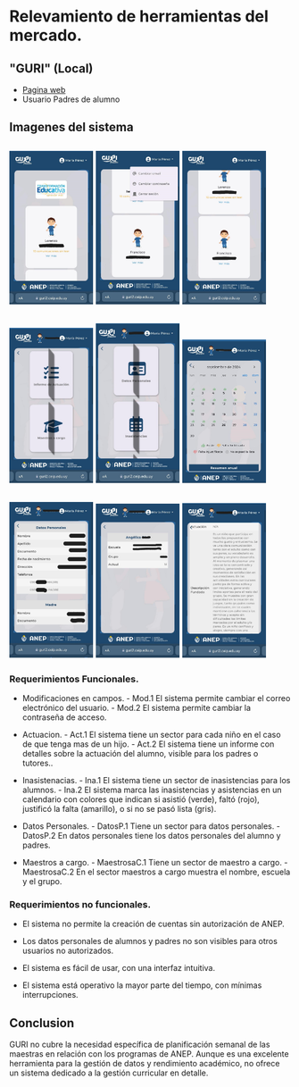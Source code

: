 # Relevamiento de herramientas del mercado.

## "GURI" (Local)

- [Pagina web](https://guri2.ceip.edu.uy/GuriFamiliaAppWeb/)
- Usuario Padres de alumno

## Imagenes del sistema

## <img src="ImagenesRelevamientoMercado/guri1.jpg" alt="Imagen web GURI" width="150"> <img src="ImagenesRelevamientoMercado/guri2.jpg" alt="Imagen web GURI" width="150"> <img src="ImagenesRelevamientoMercado/guri3.jpg" alt="Imagen web GURI" width="150">

## <img src="ImagenesRelevamientoMercado/guri4.jpg" alt="Imagen web GURI" width="150"> <img src="ImagenesRelevamientoMercado/guri5.jpg" alt="Imagen web GURI" width="150"> <img src="ImagenesRelevamientoMercado/guri6.jpg" alt="Imagen web GURI" width="150">

## <img src="ImagenesRelevamientoMercado/guri7.jpg" alt="Imagen web GURI" width="150"> <img src="ImagenesRelevamientoMercado/guri8.jpg" alt="Imagen web GURI" width="150"> <img src="ImagenesRelevamientoMercado/guri9.jpg" alt="Imagen web GURI" width="150">

### Requerimientos Funcionales.

- Modificaciones en campos. - Mod.1
  El sistema permite cambiar el correo electrónico del usuario. - Mod.2
  El sistema permite cambiar la contraseña de acceso.

- Actuacion. - Act.1
  El sistema tiene un sector para cada niño en el caso de que tenga mas de un hijo. - Act.2
  El sistema tiene un informe con detalles sobre la actuación del alumno, visible para los padres o tutores..

- Inasistenacias. - Ina.1
  El sistema tiene un sector de inasistencias para los alumnos. - Ina.2
  El sistema marca las inasistencias y asistencias en un calendario con colores que indican si asistió (verde), faltó (rojo), justificó la falta (amarillo), o si no se pasó lista (gris).

- Datos Personales. - DatosP.1
  Tiene un sector para datos personales. - DatosP.2
  En datos personales tiene los datos personales del alumno y padres.

- Maestros a cargo. - MaestrosaC.1
  Tiene un sector de maestro a cargo. - MaestrosaC.2
  En el sector maestros a cargo muestra el nombre, escuela y el grupo.

### Requerimientos no funcionales.

- El sistema no permite la creación de cuentas sin autorización de ANEP.

- Los datos personales de alumnos y padres no son visibles para otros usuarios no autorizados.

- El sistema es fácil de usar, con una interfaz intuitiva.

- El sistema está operativo la mayor parte del tiempo, con mínimas interrupciones.

## Conclusion

GURI no cubre la necesidad específica de planificación semanal de las maestras en relación con los programas de ANEP. Aunque es una excelente herramienta para la gestión de datos y rendimiento académico, no ofrece un sistema dedicado a la gestión curricular en detalle.
